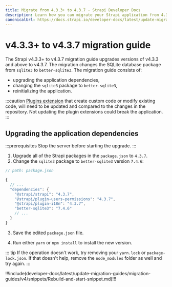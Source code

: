 ```yaml
---
title: Migrate from 4.3.3+ to 4.3.7 - Strapi Developer Docs
description: Learn how you can migrate your Strapi application from 4.3.3+ to 4.3.7.
canonicalUrl: https://docs.strapi.io/developer-docs/latest/update-migration-guides/migration-guides/v4/migration-guide-4.3.3+-to-4.3.7.html
---
```


# v4.3.3+ to v4.3.7 migration guide

The Strapi v4.3.3+ to v4.3.7 migration guide upgrades versions of v4.3.3 and above to v4.3.7. The migration changes the SQLite database package from `sqlite3`  to `better-sqlite3`. The migration guide consists of:

- upgrading the application dependencies,
- changing the `sqlite3` package to `better-sqlite3`,
- reinitializing the application.

:::caution
 [Plugins extension](/developer-docs/latest/plugins/users-permissions.md) that create custom code or modify existing code, will need to be updated and compared to the changes in the repository. Not updating the plugin extensions could break the application.
:::

## Upgrading the application dependencies

:::prerequisites
Stop the server before starting the upgrade.
:::

1. Upgrade all of the Strapi packages in the `package.json` to `4.3.7`.
2. Change the `sqlite3` package to `better-sqlite3` version `7.4.6`:

```jsx
// path: package.json

{
  // ...
  "dependencies": {
    "@strapi/strapi": "4.3.7",
    "@strapi/plugin-users-permissions": "4.3.7",
    "@strapi/plugin-i18n": "4.3.7",
    "better-sqlite3": "7.4.6"
    // ...
  }
}

```

3. Save the edited `package.json` file.

4. Run either `yarn` or `npm install` to install the new version.

::: tip
If the operation doesn't work, try removing your `yarn.lock` or `package-lock.json`. If that doesn't help, remove the `node_modules` folder as well and try again.
:::

!!!include(developer-docs/latest/update-migration-guides/migration-guides/v4/snippets/Rebuild-and-start-snippet.md)!!!
